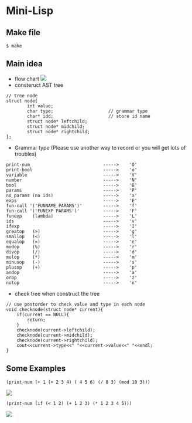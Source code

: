 # Mini-Lisp
## Make file
```
$ make
```
## Main idea
- flow chart
![](https://imgur.com/QouClUd.png)
- consteruct AST tree
```
// tree node
struct node{
        int value;
        char type;                     // grammar type
        char* idd;                     // store id name
        struct node* leftchild;
        struct node* midchild;
        struct node* rightchild;
};
```

- Grammar type (Please use another way to record or you will get lots of troubles)

```
print-num                            ----->    'O'
print-bool                           ----->    'o'
variable                             ----->    'V'
number                               ----->    'N'
bool                                 ----->    'B'
params                               ----->    'P'
no params (no ids)                   ----->    'x'
exps                                 ----->    'E'
fun-call '('FUNNAME PARAMS')'        ----->    'f'
fun-call '('FUNEXP PARAMS')'         ----->    'F'
funexp    (lambda)                   ----->    'L'
ids                                  ----->    'v'
ifexp                                ----->    'I'
greatop   (>)                        ----->    'g'
smallop   (<)                        ----->    'l'
equalop   (=)                        ----->    'e'
modop     (%)                        ----->    'r'
divop     (/)                        ----->    'd'
mulop     (*)                        ----->    'm'
minusop   (-)                        ----->    's'
plusop    (+)                        ----->    'p'
andop                                ----->    'a'
orop                                 ----->    'z'
notop                                ----->    'n'
```

- check tree when construct the tree
```
// use postorder to check value and type in each node
void checknode(struct node* current){
    if(current == NULL){
        return;
    }
    checknode(current->leftchild);
    checknode(current->midchild);
    checknode(current->rightchild);
    cout<<current->type<<" "<<current->value<<" "<<endl;
}
```

## Some Examples
```
(print-num (+ 1 (+ 2 3 4) ( 4 5 6) (/ 8 3) (mod 10 3)))
```
![](https://imgur.com/YEP5fbp.png)
```
(print-num (if (< 1 2) (+ 1 2 3) (* 1 2 3 4 5)))
```
![](https://imgur.com/KZlsJoO.png)
